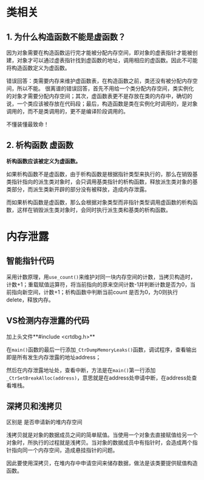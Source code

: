 # 类相关

## 1. 为什么构造函数不能是虚函数？

因为对象需要在构造函数运行完才能被分配内存空间，即对象的虚表指针才能被创建，对象才可以通过虚表指针找到虚函数的地址，调用相应的虚函数。因此不可能将构造函数定义为虚函数。

错误回答：类需要内存来维护虚函数表，在构造函数之前，类还没有被分配内存空间，所以不能。  很离谱的错误回答，首先不用给一个类分配内存空间，类实例化的对象才需要分配内存空间；其次，虚函数表更不是存放在类的内存中，确切的说，一个类应该被存放在代码段；最后，构造函数是类在实例化时调用的，是对象调用的，而不是类调用的，更不是编译阶段调用的。

不懂装懂最致命！

## 2. 析构函数 虚函数

**析构函数应该被定义为虚函数。**

如果析构函数不是虚函数，由于析构函数是根据指针类型来执行的，那么在销毁基类指针指向的派生类对象时，会只调用基类指针的析构函数，释放派生类对象的基类部分，而派生类新开辟的部分没有被释放，造成内存泄露。

而如果析构函数是虚函数，那么会根据对象类型而非指针类型调用虚函数的析构函数，这样在销毁派生类对象时，会同时执行派生类和基类的析构函数。

# 内存泄露

## 智能指针代码

采用计数原理，用`use_count()`来维护对同一块内存空间的计数，当拷贝构造时，计数+1；重载赋值运算符，将当前指向的原来空间计数-1并判断计数是否为0，当前指向新空间，计数+1；析构函数中判断当前count 是否为0，为0则执行delete，释放内存。

## VS检测内存泄露的代码

加上头文件**#include <crtdbg.h>**

在`main()`函数的最后一行添加`_CtrDumpMemoryLeaks()`函数，调试程序，查看输出即是所有发生内存泄露的地址address；

然后在内存泄露地址处，查看中断，方法是在`main()`第一行添加`_CtrSetBreakAlloc(address)`，意思就是在address处申请中断，在address处查看堆栈。

## 深拷贝和浅拷贝

区别是 是否申请新的堆内存空间

浅拷贝就是对象的数据成员之间的简单赋值。当使用一个对象去直接赋值给另一个对象时，所执行的过程就是浅拷贝。当对象的数据成员中有指针时，会造成两个指针指向同一个内存空间，造成悬挂指针的问题。

因此要使用深拷贝，在堆内存中申请空间来储存数据，做法是该类要提供赋值构造函数。

